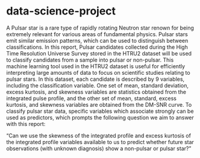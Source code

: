# data-science-project
A Pulsar star is a rare type of rapidly rotating Neutron star renown for being extremely relevant for various areas of fundamental physics. Pulsar stars emit similar emission patterns, which can be used to distinguish between classifications. In this report, Pulsar candidates collected during the High Time Resolution Universe Survey stored in the HTRU2 dataset will be used to classify candidates from a sample into pulsar or non-pulsar.  This machine learning tool used in the HTRU2 dataset is useful for efficiently interpreting large amounts of data to focus on scientific studies relating to pulsar stars. In this dataset, each candidate is described by 9 variables, including the classification variable. One set of mean, standard deviation, excess kurtosis, and skewness variables are statistics obtained from the integrated pulse profile, and the other set of mean, standard, excess kurtosis, and skewness variables are obtained from the DM-SNR curve. To classify pulsar star data, specific variables which associate strongly can be used as predictors, which prompts the following question we aim to answer with this report:

“Can we use the skewness of the integrated profile and excess kurtosis of the integrated profile variables available to us to predict whether future star observations (with unknown diagnosis) show a non-pulsar or pulsar star?”
